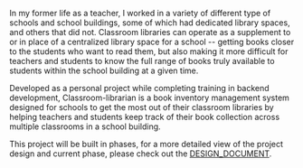 
In my former life as a teacher, I worked in a variety of different type of schools 
and school buildings, some of which had dedicated library spaces, and others that did not. 
Classroom libraries can operate as a supplement to or in place of a centralized library
space for a school -- getting books closer to the students who want to read them, but 
also making it more difficult for teachers and students to know the full range of books 
truly available to students within the school building at a given time.

Developed as a personal project while completing training in backend development, 
Classroom-librarian is a book inventory management system designed for schools to
get the most out of their classroom libraries by helping teachers and students
keep track of their book collection across multiple classrooms in a school building. 

This project will be built in phases, for a more detailed view of the project design 
and current phase, please check out the [DESIGN_DOCUMENT](DESIGN_DOCUMENT.md).




